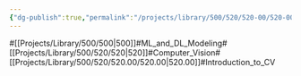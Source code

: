 ```yaml
---
{"dg-publish":true,"permalink":"/projects/library/500/520/520-00/520-00/","noteIcon":"0","created":"2024-02-13T18:47:38.120+09:00","updated":"2024-02-26T21:19:19.990+09:00"}
---
```


#[[Projects/Library/500/500\|500]]#ML_and_DL_Modeling#[[Projects/Library/500/520/520\|520]]#Computer_Vision#[[Projects/Library/500/520/520.00/520.00\|520.00]]#Introduction_to_CV


